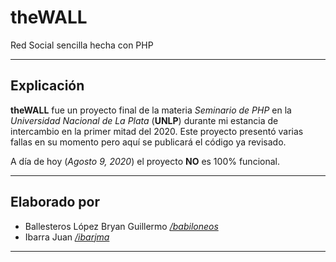 # theWALL
Red Social sencilla hecha con PHP

-----------------------------------------------

## Explicación

**theWALL** fue un proyecto final de la materia _Seminario de PHP_ en la _Universidad Nacional de La Plata_ (**UNLP**)
durante mi estancia de intercambio en la primer mitad del 2020.
Este proyecto presentó varias fallas en su momento pero aquí se publicará el código ya revisado.

A día de hoy (_Agosto 9, 2020_) el proyecto **NO** es 100% funcional.

-----------------------------------------------

## Elaborado por

* Ballesteros López Bryan Guillermo                [_/babiloneos_](https://github.com/babiloneos)
* Ibarra Juan                                      [_/ibarjma_](https://github.com/ibarjma)

-----------------------------------------------
